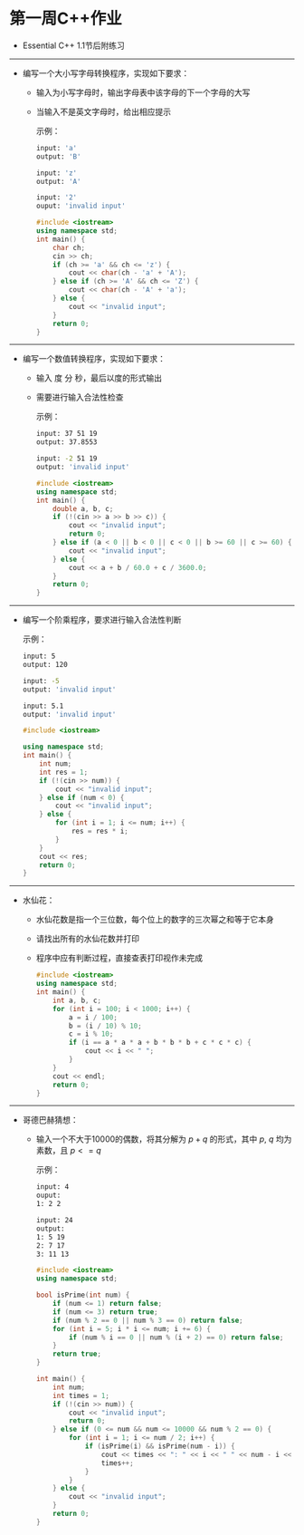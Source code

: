 # 第一周C++作业

- Essential C++ 1.1节后附练习

---

- 编写一个大小写字母转换程序，实现如下要求：
  - 输入为小写字母时，输出字母表中该字母的下一个字母的大写
  - 当输入不是英文字母时，给出相应提示

    示例：

    ```bash
    input: 'a'
    output: 'B'
    
    input: 'z'
    output: 'A'
    
    input: '2'
    ouput: 'invalid input'
    ```

    ```c++
    #include <iostream>
    using namespace std;
    int main() {
        char ch;
        cin >> ch;
        if (ch >= 'a' && ch <= 'z') {
            cout << char(ch - 'a' + 'A');
        } else if (ch >= 'A' && ch <= 'Z') {
            cout << char(ch - 'A' + 'a');
        } else {
            cout << "invalid input";
        }
        return 0;
    }
    ```

---

- 编写一个数值转换程序，实现如下要求：
  - 输入 度 分 秒，最后以度的形式输出
  - 需要进行输入合法性检查

    示例：

    ```bash
    input: 37 51 19
    output: 37.8553

    input: -2 51 19
    output: 'invalid input'
    ```

    ```c++
    #include <iostream>
    using namespace std;
    int main() {
        double a, b, c;
        if (!(cin >> a >> b >> c)) {
            cout << "invalid input";
            return 0;
        } else if (a < 0 || b < 0 || c < 0 || b >= 60 || c >= 60) {
            cout << "invalid input";
        } else {
            cout << a + b / 60.0 + c / 3600.0;
        }
        return 0;
    }
    ```

---

- 编写一个阶乘程序，要求进行输入合法性判断

    示例：

    ```bash
    input: 5
    output: 120

    input: -5
    output: 'invalid input'

    input: 5.1
    output: 'invalid input'
    ```

    ```c++
    #include <iostream>

    using namespace std;
    int main() {
        int num;
        int res = 1;
        if (!(cin >> num)) {
            cout << "invalid input";
        } else if (num < 0) {
            cout << "invalid input";
        } else {
            for (int i = 1; i <= num; i++) {
                res = res * i;
            }
        }
        cout << res;
        return 0;
    }
    ```

---

- 水仙花：
  - 水仙花数是指一个三位数，每个位上的数字的三次幂之和等于它本身
  - 请找出所有的水仙花数并打印
  - 程序中应有判断过程，直接查表打印视作未完成

    ```c++
    #include <iostream>
    using namespace std;
    int main() {
        int a, b, c;
        for (int i = 100; i < 1000; i++) {
            a = i / 100;
            b = (i / 10) % 10;
            c = i % 10;
            if (i == a * a * a + b * b * b + c * c * c) {
                cout << i << " ";
            }
        }
        cout << endl;
        return 0;
    }
    ```

---

- 哥德巴赫猜想：
  - 输入一个不大于10000的偶数，将其分解为 $p+q$ 的形式，其中 $p$, $q$ 均为素数，且 $p<=q$

    示例：

    ```bash
    input: 4
    ouput:
    1: 2 2
    
    input: 24
    output:
    1: 5 19
    2: 7 17
    3: 11 13
    ```

    ```c++
    #include <iostream>
    using namespace std;

    bool isPrime(int num) {
        if (num <= 1) return false;
        if (num <= 3) return true;
        if (num % 2 == 0 || num % 3 == 0) return false;
        for (int i = 5; i * i <= num; i += 6) {
            if (num % i == 0 || num % (i + 2) == 0) return false;
        }
        return true;
    }

    int main() {
        int num;
        int times = 1;
        if (!(cin >> num)) {
            cout << "invalid input";
            return 0;
        } else if (0 <= num && num <= 10000 && num % 2 == 0) {
            for (int i = 1; i <= num / 2; i++) {
                if (isPrime(i) && isPrime(num - i)) {
                    cout << times << ": " << i << " " << num - i << endl;
                    times++;
                }
            }
        } else {
            cout << "invalid input";
        }
        return 0;
    }
    ```
